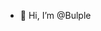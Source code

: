 - 👋 Hi, I’m @Bulple
<!---
Bulple/Bulple is a ✨ special ✨ repository because its `README.md` (this file) appears on your GitHub profile.
You can click the Preview link to take a look at your changes.
--->

